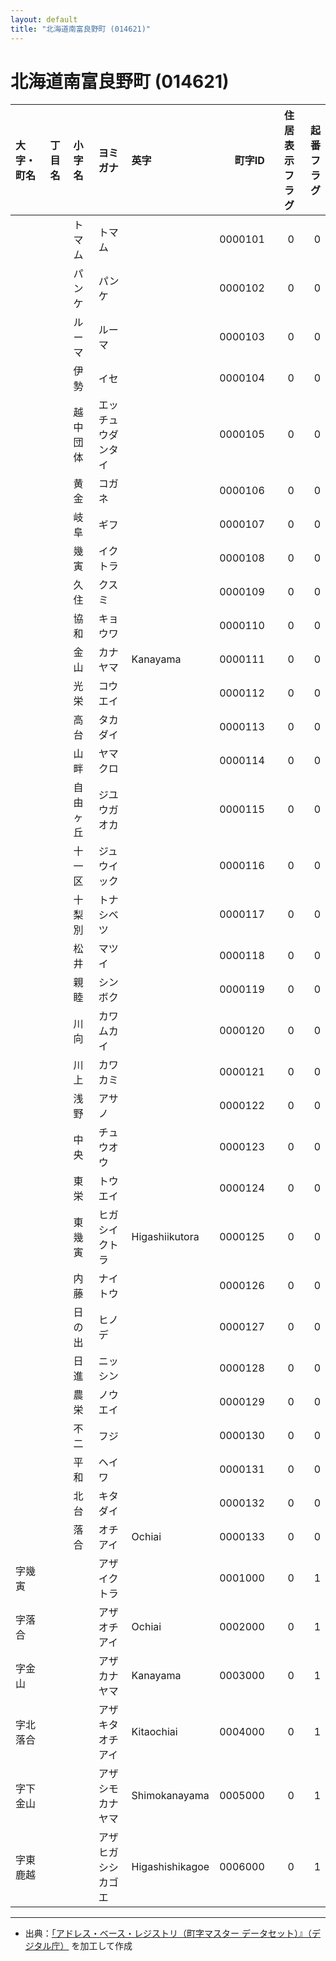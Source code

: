```yaml
---
layout: default
title: "北海道南富良野町 (014621)"
---
```


# 北海道南富良野町 (014621)

| 大字・町名 | 丁目名 | 小字名 | ヨミガナ | 英字 | 町字ID | 住居表示フラグ | 起番フラグ |
|:--------|:------|:------|:-----------------|:---------------------|--------:|----------:|--------:|
|  |  | トマム | トマム |  | 0000101 | 0 | 0 |
|  |  | パンケ | パンケ |  | 0000102 | 0 | 0 |
|  |  | ルーマ | ルーマ |  | 0000103 | 0 | 0 |
|  |  | 伊勢 | イセ |  | 0000104 | 0 | 0 |
|  |  | 越中団体 | エッチュウダンタイ |  | 0000105 | 0 | 0 |
|  |  | 黄金 | コガネ |  | 0000106 | 0 | 0 |
|  |  | 岐阜 | ギフ |  | 0000107 | 0 | 0 |
|  |  | 幾寅 | イクトラ |  | 0000108 | 0 | 0 |
|  |  | 久住 | クスミ |  | 0000109 | 0 | 0 |
|  |  | 協和 | キョウワ |  | 0000110 | 0 | 0 |
|  |  | 金山 | カナヤマ | Kanayama | 0000111 | 0 | 0 |
|  |  | 光栄 | コウエイ |  | 0000112 | 0 | 0 |
|  |  | 高台 | タカダイ |  | 0000113 | 0 | 0 |
|  |  | 山畔 | ヤマクロ |  | 0000114 | 0 | 0 |
|  |  | 自由ヶ丘 | ジユウガオカ |  | 0000115 | 0 | 0 |
|  |  | 十一区 | ジュウイック |  | 0000116 | 0 | 0 |
|  |  | 十梨別 | トナシベツ |  | 0000117 | 0 | 0 |
|  |  | 松井 | マツイ |  | 0000118 | 0 | 0 |
|  |  | 親睦 | シンボク |  | 0000119 | 0 | 0 |
|  |  | 川向 | カワムカイ |  | 0000120 | 0 | 0 |
|  |  | 川上 | カワカミ |  | 0000121 | 0 | 0 |
|  |  | 浅野 | アサノ |  | 0000122 | 0 | 0 |
|  |  | 中央 | チュウオウ |  | 0000123 | 0 | 0 |
|  |  | 東栄 | トウエイ |  | 0000124 | 0 | 0 |
|  |  | 東幾寅 | ヒガシイクトラ | Higashiikutora | 0000125 | 0 | 0 |
|  |  | 内藤 | ナイトウ |  | 0000126 | 0 | 0 |
|  |  | 日の出 | ヒノデ |  | 0000127 | 0 | 0 |
|  |  | 日進 | ニッシン |  | 0000128 | 0 | 0 |
|  |  | 農栄 | ノウエイ |  | 0000129 | 0 | 0 |
|  |  | 不二 | フジ |  | 0000130 | 0 | 0 |
|  |  | 平和 | ヘイワ |  | 0000131 | 0 | 0 |
|  |  | 北台 | キタダイ |  | 0000132 | 0 | 0 |
|  |  | 落合 | オチアイ | Ochiai | 0000133 | 0 | 0 |
| 字幾寅 |  |  | アザイクトラ |  | 0001000 | 0 | 1 |
| 字落合 |  |  | アザオチアイ | Ochiai | 0002000 | 0 | 1 |
| 字金山 |  |  | アザカナヤマ | Kanayama | 0003000 | 0 | 1 |
| 字北落合 |  |  | アザキタオチアイ | Kitaochiai | 0004000 | 0 | 1 |
| 字下金山 |  |  | アザシモカナヤマ | Shimokanayama | 0005000 | 0 | 1 |
| 字東鹿越 |  |  | アザヒガシシカゴエ | Higashishikagoe | 0006000 | 0 | 1 |

---

- 出典：[「アドレス・ベース・レジストリ（町字マスター データセット）』（デジタル庁）](https://www.digital.go.jp/policies/base_registry_address/) を加工して作成